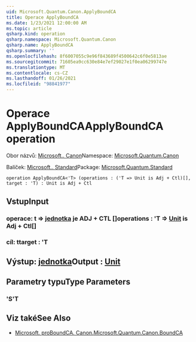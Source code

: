 ```yaml
---
uid: Microsoft.Quantum.Canon.ApplyBoundCA
title: Operace ApplyBoundCA
ms.date: 1/23/2021 12:00:00 AM
ms.topic: article
qsharp.kind: operation
qsharp.namespace: Microsoft.Quantum.Canon
qsharp.name: ApplyBoundCA
qsharp.summary: ''
ms.openlocfilehash: 8f6007055c9e96f843689f4500642c6f0e5813ae
ms.sourcegitcommit: 71605ea9cc630e84e7ef29027e1f0ea06299747e
ms.translationtype: MT
ms.contentlocale: cs-CZ
ms.lasthandoff: 01/26/2021
ms.locfileid: "98841977"
---
```

# <a name="applyboundca-operation"></a><span data-ttu-id="76921-102">Operace ApplyBoundCA</span><span class="sxs-lookup"><span data-stu-id="76921-102">ApplyBoundCA operation</span></span>

<span data-ttu-id="76921-103">Obor názvů: [Microsoft.. Canon](xref:Microsoft.Quantum.Canon)</span><span class="sxs-lookup"><span data-stu-id="76921-103">Namespace: [Microsoft.Quantum.Canon](xref:Microsoft.Quantum.Canon)</span></span>

<span data-ttu-id="76921-104">Balíček: [Microsoft.. Standard](https://nuget.org/packages/Microsoft.Quantum.Standard)</span><span class="sxs-lookup"><span data-stu-id="76921-104">Package: [Microsoft.Quantum.Standard](https://nuget.org/packages/Microsoft.Quantum.Standard)</span></span>




```qsharp
operation ApplyBoundCA<'T> (operations : ('T => Unit is Adj + Ctl)[], target : 'T) : Unit is Adj + Ctl
```


## <a name="input"></a><span data-ttu-id="76921-105">Vstup</span><span class="sxs-lookup"><span data-stu-id="76921-105">Input</span></span>

### <a name="operations--t--unit--is-adj--ctl"></a><span data-ttu-id="76921-106">operace: t => [jednotka](xref:microsoft.quantum.lang-ref.unit)  je ADJ + CTL []</span><span class="sxs-lookup"><span data-stu-id="76921-106">operations : 'T => [Unit](xref:microsoft.quantum.lang-ref.unit)  is Adj + Ctl[]</span></span>




### <a name="target--t"></a><span data-ttu-id="76921-107">cíl: t</span><span class="sxs-lookup"><span data-stu-id="76921-107">target : 'T</span></span>





## <a name="output--unit"></a><span data-ttu-id="76921-108">Výstup: [jednotka](xref:microsoft.quantum.lang-ref.unit)</span><span class="sxs-lookup"><span data-stu-id="76921-108">Output : [Unit](xref:microsoft.quantum.lang-ref.unit)</span></span>



## <a name="type-parameters"></a><span data-ttu-id="76921-109">Parametry typu</span><span class="sxs-lookup"><span data-stu-id="76921-109">Type Parameters</span></span>

### <a name="t"></a><span data-ttu-id="76921-110">'S</span><span class="sxs-lookup"><span data-stu-id="76921-110">'T</span></span>



## <a name="see-also"></a><span data-ttu-id="76921-111">Viz také</span><span class="sxs-lookup"><span data-stu-id="76921-111">See Also</span></span>

- [<span data-ttu-id="76921-112">Microsoft. proBoundCA. Canon.</span><span class="sxs-lookup"><span data-stu-id="76921-112">Microsoft.Quantum.Canon.BoundCA</span></span>](xref:Microsoft.Quantum.Canon.BoundCA)